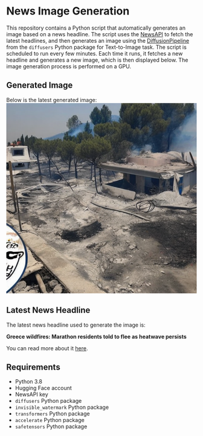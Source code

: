 # News Image Generation
This repository contains a Python script that automatically generates an image based on a news headline. The script uses the [NewsAPI](https://newsapi.org/) to fetch the latest headlines, and then generates an image using the [DiffusionPipeline](https://github.com/huggingface/diffusers) from the `diffusers` Python package for Text-to-Image task.
The script is scheduled to run every few minutes. Each time it runs, it fetches a new headline and generates a new image, which is then displayed below. The image generation process is performed on a GPU.

## Generated Image
Below is the latest generated image:
![Generated Image](image.png)

## Latest News Headline
The latest news headline used to generate the image is:

**Greece wildfires: Marathon residents told to flee as heatwave persists**

You can read more about it [here](https://news.google.com/rss/articles/CBMiWkFVX3lxTE9XZlI1Q3lEM2tLeHdvV2ViaDJob2d3eTdJTGg3OFViUFRMRURSN0NfWTZhZWY2YnpYakx5N2p1MGR5NzdIYnRQRFREV3J5NTNrZFNBZ3JOOUZMQdIBX0FVX3lxTE5fWlFCNFJCalJrckFud253VHJxWXE5UUF5R19nNkd1bjZ3VXZ6RFRhQXV4QlFmVHFTaVl4dE1qc1NfUnNYaVh4NDRzTE55bXJvMmczTzVoa05mOThESFgw?oc=5).

## Requirements
- Python 3.8
- Hugging Face account
- NewsAPI key
- `diffusers` Python package
- `invisible_watermark` Python package
- `transformers` Python package
- `accelerate` Python package
- `safetensors` Python package
